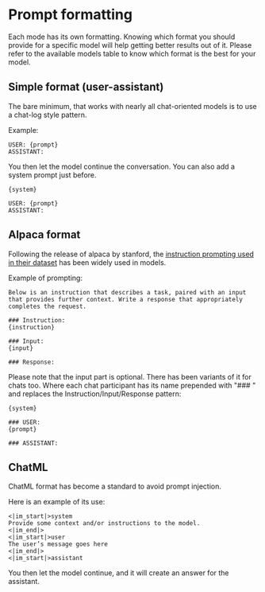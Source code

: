 # Prompt formatting

Each mode has its own formatting. Knowing which format you should provide for a specific model will help getting better results out of it.
Please refer to the available models table to know which format is the best for your model.

## Simple format (user-assistant)

The bare minimum, that works with nearly all chat-oriented models is to use a chat-log style pattern.

Example:
```
USER: {prompt}
ASSISTANT:
```

You then let the model continue the conversation. You can also add a system prompt just before.

```
{system}

USER: {prompt}
ASSISTANT:
```

## Alpaca format

Following the release of alpaca by stanford, the [instruction prompting used in their dataset](https://github.com/tatsu-lab/stanford_alpaca#data-release) has been widely used in models.

Example of prompting:
```
Below is an instruction that describes a task, paired with an input that provides further context. Write a response that appropriately completes the request.

### Instruction:
{instruction}

### Input:
{input}

### Response:
```

Please note that the input part is optional. There has been variants of it for chats too. Where each chat participant has its name prepended with "### " and replaces the Instruction/Input/Response pattern:

```
{system}

### USER:
{prompt}

### ASSISTANT:
```


## ChatML

ChatML format has become a standard to avoid prompt injection.

Here is an example of its use:

```
<|im_start|>system 
Provide some context and/or instructions to the model.
<|im_end|> 
<|im_start|>user 
The user’s message goes here
<|im_end|> 
<|im_start|>assistant 
```

You then let the model continue, and it will create an answer for the assistant.
